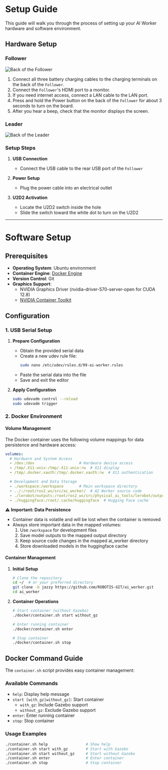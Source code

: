 # Setup Guide

This guide will walk you through the process of setting up your AI Worker hardware and software environment.

## Hardware Setup

### Follower
![Back of the Follower](/quick_start_guide/back_of_the_follower.png)
1. Connect all three battery charging cables to the charging terminals on the back of the `Follower`.
2. Connect the `Follower`'s HDMI port to a monitor.
3. If you need internet access, connect a LAN cable to the LAN port.
4. Press and hold the Power button on the back of the `Follower` for about 3 seconds to turn on the board.
5. After you hear a beep, check that the monitor displays the screen.

### Leader
![Back of the Leader](/quick_start_guide/back_of_the_leader.png)

### Setup Steps
1. **USB Connection**
   - Connect the USB cable to the rear USB port of the `Follower`

2. **Power Setup**
   - Plug the power cable into an electrical outlet

3. **U2D2 Activation**
   - Locate the U2D2 switch inside the hole
   - Slide the switch toward the white dot to turn on the U2D2

---

# Software Setup

## Prerequisites
- **Operating System**: Ubuntu environment
- **Container Engine**: [Docker Engine](https://docs.docker.com/engine/install/)
- **Version Control**: Git
- **Graphics Support**:
  - NVIDIA Graphics Driver (nvidia-driver-570-server-open for CUDA 12.8)
  - [NVIDIA Container Toolkit](https://docs.nvidia.com/datacenter/cloud-native/container-toolkit/latest/install-guide.html)

## Configuration

### 1. USB Serial Setup
1. **Prepare Configuration**
   - Obtain the provided serial data
   - Create a new udev rule file:
     ```bash
     sudo nano /etc/udev/rules.d/99-ai-worker.rules
     ```
   - Paste the serial data into the file
   - Save and exit the editor

2. **Apply Configuration**
   ```bash
   sudo udevadm control --reload
   sudo udevadm trigger
   ```

### 2. Docker Environment

#### Volume Management
The Docker container uses the following volume mappings for data persistence and hardware access:

```yaml
volumes:
  # Hardware and System Access
  - /dev:/dev                    # Hardware device access
  - /tmp/.X11-unix:/tmp/.X11-unix:rw  # X11 display
  - /tmp/.docker.xauth:/tmp/.docker.xauth:rw  # X11 authentication

  # Development and Data Storage
  - ./workspace:/workspace       # Main workspace directory
  - ../:/root/ros2_ws/src/ai_worker/  # AI Worker source code
  - ./lerobot/outputs:/root/ros2_ws/src/physical_ai_tools/lerobot/outputs  # Model outputs
  - ./huggingface:/root/.cache/huggingface  # Hugging Face cache
```

⚠️ **Important: Data Persistence**
- Container data is volatile and will be lost when the container is removed
- Always store important data in the mapped volumes:
  1. Use `/workspace` for development files
  2. Save model outputs to the mapped output directory
  3. Keep source code changes in the mapped ai_worker directory
  4. Store downloaded models in the huggingface cache

#### Container Management

1. **Initial Setup**
   ```bash
   # Clone the repository
   cd ~/  # or your preferred directory
   git clone -b jazzy https://github.com/ROBOTIS-GIT/ai_worker.git
   cd ai_worker
   ```

2. **Container Operations**
   ```bash
   # Start container (without Gazebo)
   ./docker/container.sh start without_gz

   # Enter running container
   ./docker/container.sh enter

   # Stop container
   ./docker/container.sh stop
   ```

## Docker Command Guide

The `container.sh` script provides easy container management:

### Available Commands
- `help`: Display help message
- `start [with_gz|without_gz]`: Start container
  - `with_gz`: Include Gazebo support
  - `without_gz`: Exclude Gazebo support
- `enter`: Enter running container
- `stop`: Stop container

### Usage Examples
```bash
./container.sh help                 # Show help
./container.sh start with_gz        # Start with Gazebo
./container.sh start without_gz     # Start without Gazebo
./container.sh enter                # Enter container
./container.sh stop                 # Stop container
```
